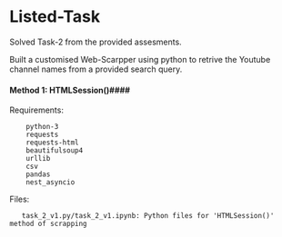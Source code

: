 # Listed-Task
Solved Task-2 from the provided assesments. </br>


Built a customised Web-Scarpper using python to retrive the Youtube channel names from a provided search query.</br>

 

#### Method 1: HTMLSession()####
Requirements:

        python-3
        requests
        requests-html
        beautifulsoup4
        urllib
        csv
        pandas
        nest_asyncio


Files:

       task_2_v1.py/task_2_v1.ipynb: Python files for 'HTMLSession()' method of scrapping


       
